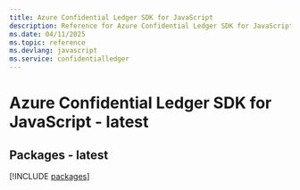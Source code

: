 ```yaml
---
title: Azure Confidential Ledger SDK for JavaScript
description: Reference for Azure Confidential Ledger SDK for JavaScript
ms.date: 04/11/2025
ms.topic: reference
ms.devlang: javascript
ms.service: confidentialledger
---
```

# Azure Confidential Ledger SDK for JavaScript - latest
## Packages - latest
[!INCLUDE [packages](confidential-ledger-index.md)]